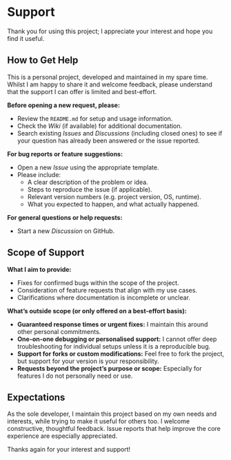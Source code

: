# Support

Thank you for using this project; I appreciate your interest and hope you find it useful.

## How to Get Help

This is a personal project, developed and maintained in my spare time. Whilst I am happy to share it and welcome feedback, please understand that the support I can offer is limited and best-effort.

**Before opening a new request, please:**

* Review the `README.md` for setup and usage information.
* Check the *Wiki* (if available) for additional documentation.
* Search existing *Issues* and *Discussions* (including closed ones) to see if your question has already been answered or the issue reported.

**For bug reports or feature suggestions:**

* Open a new *Issue* using the appropriate template.
* Please include:
  * A clear description of the problem or idea.
  * Steps to reproduce the issue (if applicable).
  * Relevant version numbers (e.g. project version, OS, runtime).
  * What you expected to happen, and what actually happened.

**For general questions or help requests:**

* Start a new *Discussion* on GitHub.

## Scope of Support

**What I aim to provide:**

* Fixes for confirmed bugs within the scope of the project.
* Consideration of feature requests that align with my use cases.
* Clarifications where documentation is incomplete or unclear.

**What’s outside scope (or only offered on a best-effort basis):**

* **Guaranteed response times or urgent fixes:** I maintain this around other personal commitments.
* **One-on-one debugging or personalised support:** I cannot offer deep troubleshooting for individual setups unless it is a reproducible bug.
* **Support for forks or custom modifications:** Feel free to fork the project, but support for your version is your responsibility.
* **Requests beyond the project’s purpose or scope:** Especially for features I do not personally need or use.

## Expectations

As the sole developer, I maintain this project based on my own needs and interests, while trying to make it useful for others too. I welcome constructive, thoughtful feedback. Issue reports that help improve the core experience are especially appreciated.

Thanks again for your interest and support!
